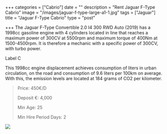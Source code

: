 +++
categories = ["Cabrio"]
date = ""
description = "Rent Jaguar F-Type Cabrio"
image = "/images/jaguar-f-type-large-a1-1.jpg"
tags = ["Jaguar"]
title = "Jaguar F-Type Cabrio"
type = "post"

+++
The Jaguar F-Type Convertible 2.0 I4 300 RWD Auto (2019) has a 1998cc gasoline engine with 4 cylinders located in line that reaches a maximum power of 300CV at 5500rpm and maximum torque of 400Nm at 1500-4500rpm. It is therefore a mechanic with a specific power of 300CV, with turbo power.

Label C

This 1998cc engine displacement achieves consumption of liters in urban circulation, on the road and consumption of 9.6 liters per 100km on average. With this, the emission levels are located at 184 grams of CO2 per kilometer.

> Price: 450€/D
>
> Deposit €: 4,000
>
> Min Age: 25
>
> Min Hire Period Days: 2

[![](/images/boton.png)](https://supercarmarbella.com/contact/ "Book")